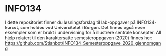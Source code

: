 # INFO134
I dette repositoriet finner du løsningsforslag til lab-oppgaver på INFO134-kurset, som holdes ved Universitetet i Bergen.
Det finnes også noen eksempler som er brukt i undervisning for å illustrere sentrale konsepter.
All hjelp relatert til den karaktersatte semesteroppgaven (2020) finnes her: https://github.com/Stianbot/INFO134_Semesteroppgave_2020_gjennomgang
